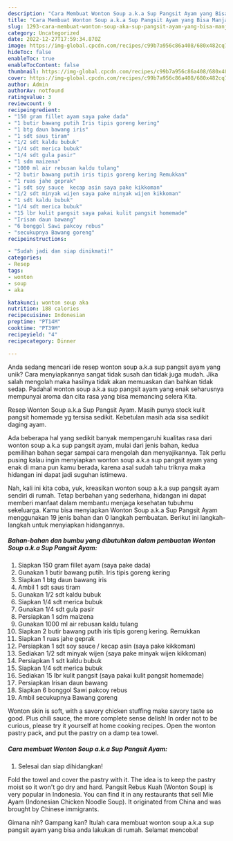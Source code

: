 ```yaml
---
description: "Cara Membuat Wonton Soup a.k.a Sup Pangsit Ayam yang Bisa Manjain Lidah"
title: "Cara Membuat Wonton Soup a.k.a Sup Pangsit Ayam yang Bisa Manjain Lidah"
slug: 1293-cara-membuat-wonton-soup-aka-sup-pangsit-ayam-yang-bisa-manjain-lidah
category: Uncategorized
date: 2022-12-27T17:59:34.870Z
image: https://img-global.cpcdn.com/recipes/c99b7a956c86a408/680x482cq70/wonton-soup-aka-sup-pangsit-ayam-foto-resep-utama.jpg
hideToc: false
enableToc: true
enableTocContent: false
thumbnail: https://img-global.cpcdn.com/recipes/c99b7a956c86a408/680x482cq70/wonton-soup-aka-sup-pangsit-ayam-foto-resep-utama.jpg
cover: https://img-global.cpcdn.com/recipes/c99b7a956c86a408/680x482cq70/wonton-soup-aka-sup-pangsit-ayam-foto-resep-utama.jpg
author: Admin
authorAv: notfound
ratingvalue: 3
reviewcount: 9
recipeingredient:
- "150 gram fillet ayam saya pake dada"
- "1 butir bawang putih Iris tipis goreng kering"
- "1 btg daun bawang iris"
- "1 sdt saus tiram"
- "1/2 sdt kaldu bubuk"
- "1/4 sdt merica bubuk"
- "1/4 sdt gula pasir"
- "1 sdm maizena"
- "1000 ml air rebusan kaldu tulang"
- "2 butir bawang putih iris tipis goreng kering Remukkan"
- "1 ruas jahe geprak"
- "1 sdt soy sauce  kecap asin saya pake kikkoman"
- "1/2 sdt minyak wijen saya pake minyak wijen kikkoman"
- "1 sdt kaldu bubuk"
- "1/4 sdt merica bubuk"
- "15 lbr kulit pangsit saya pakai kulit pangsit homemade"
- "Irisan daun bawang"
- "6 bonggol Sawi pakcoy rebus"
- "secukupnya Bawang goreng"
recipeinstructions:

- "Sudah jadi dan siap dinikmati!"
categories:
- Resep
tags:
- wonton
- soup
- aka

katakunci: wonton soup aka 
nutrition: 188 calories
recipecuisine: Indonesian
preptime: "PT14M"
cooktime: "PT39M"
recipeyield: "4"
recipecategory: Dinner

---
```





Anda sedang mencari ide resep wonton soup a.k.a sup pangsit ayam yang unik? Cara menyiapkannya sangat tidak susah dan tidak juga mudah. Jika salah mengolah maka hasilnya tidak akan memuaskan dan bahkan tidak sedap. Padahal wonton soup a.k.a sup pangsit ayam yang enak seharusnya mempunyai aroma dan cita rasa yang bisa memancing selera Kita.





Resep Wonton Soup a.k.a Sup Pangsit Ayam. Masih punya stock kulit pangsit homemade yg tersisa sedikit. Kebetulan masih ada sisa sedikit daging ayam.

Ada beberapa hal yang sedikit banyak mempengaruhi kualitas rasa dari wonton soup a.k.a sup pangsit ayam, mulai dari jenis bahan, kedua pemilihan bahan segar sampai cara mengolah dan menyajikannya. Tak perlu pusing kalau ingin menyiapkan wonton soup a.k.a sup pangsit ayam yang enak di mana pun kamu berada, karena asal sudah tahu triknya maka hidangan ini dapat jadi suguhan istimewa.






Nah, kali ini kita coba, yuk, kreasikan wonton soup a.k.a sup pangsit ayam sendiri di rumah. Tetap berbahan yang sederhana, hidangan ini dapat memberi manfaat dalam membantu menjaga kesehatan tubuhmu sekeluarga. Kamu bisa menyiapkan Wonton Soup a.k.a Sup Pangsit Ayam menggunakan 19 jenis bahan dan 0 langkah pembuatan. Berikut ini langkah-langkah untuk menyiapkan hidangannya.

<!--inarticleads1-->

##### Bahan-bahan dan bumbu yang dibutuhkan dalam pembuatan Wonton Soup a.k.a Sup Pangsit Ayam:

1. Siapkan 150 gram fillet ayam (saya pake dada)
1. Gunakan 1 butir bawang putih. Iris tipis goreng kering
1. Siapkan 1 btg daun bawang iris
1. Ambil 1 sdt saus tiram
1. Gunakan 1/2 sdt kaldu bubuk
1. Siapkan 1/4 sdt merica bubuk
1. Gunakan 1/4 sdt gula pasir
1. Persiapkan 1 sdm maizena
1. Gunakan 1000 ml air rebusan kaldu tulang
1. Siapkan 2 butir bawang putih iris tipis goreng kering. Remukkan
1. Siapkan 1 ruas jahe geprak
1. Persiapkan 1 sdt soy sauce / kecap asin (saya pake kikkoman)
1. Sediakan 1/2 sdt minyak wijen (saya pake minyak wijen kikkoman)
1. Persiapkan 1 sdt kaldu bubuk
1. Siapkan 1/4 sdt merica bubuk
1. Sediakan 15 lbr kulit pangsit (saya pakai kulit pangsit homemade)
1. Persiapkan Irisan daun bawang
1. Siapkan 6 bonggol Sawi pakcoy rebus
1. Ambil secukupnya Bawang goreng


Wonton skin is soft, with a savory chicken stuffing make savory taste so good. Plus chili sauce, the more complete sense delish! In order not to be curious, please try it yourself at home cooking recipes. Open the wonton pastry pack, and put the pastry on a damp tea towel. 

<!--inarticleads2-->

##### Cara membuat Wonton Soup a.k.a Sup Pangsit Ayam:


1. Selesai dan siap dihidangkan!

Fold the towel and cover the pastry with it. The idea is to keep the pastry moist so it won&#39;t go dry and hard. Pangsit Rebus Kuah (Wonton Soup) is very popular in Indonesia. You can find it in any restaurants that sell Mie Ayam (Indonesian Chicken Noodle Soup). It originated from China and was brought by Chinese immigrants. 

Gimana nih? Gampang kan? Itulah cara membuat wonton soup a.k.a sup pangsit ayam yang bisa anda lakukan di rumah. Selamat mencoba!

